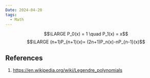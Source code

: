 ```yaml
---
Date: 2024-04-20
tags:
  - Math
---
```


$$\LARGE P_0(x) = 1 \quad P_1(x) = x$$
$$\LARGE (n+1)P_{n+1}(x)= (2n+1)P_n(x)-nP_{n-1}(x)$$




## References 
1. https://en.wikipedia.org/wiki/Legendre_polynomials